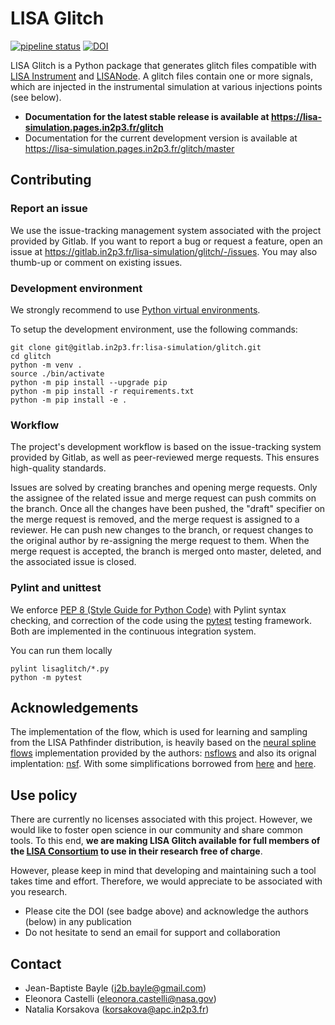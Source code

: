 # LISA Glitch

[![pipeline status](https://gitlab.in2p3.fr/lisa-simulation/glitch/badges/master/pipeline.svg)](https://gitlab.in2p3.fr/lisa-simulation/glitch/-/commits/master)
[![DOI](https://zenodo.org/badge/doi/10.5281/zenodo.6452904.svg)](https://doi.org/10.5281/zenodo.6452904)

LISA Glitch is a Python package that generates glitch files compatible with [LISA Instrument](https://gitlab.in2p3.fr/lisa-simulation/instrument) and [LISANode](https://gitlab.in2p3.fr/j2b.bayle/LISANode). A glitch files contain one or more signals, which are injected in the instrumental simulation at various injections points (see below).

* **Documentation for the latest stable release is available at <https://lisa-simulation.pages.in2p3.fr/glitch>**
* Documentation for the current development version is available at <https://lisa-simulation.pages.in2p3.fr/glitch/master>

## Contributing

### Report an issue

We use the issue-tracking management system associated with the project provided by Gitlab. If you want to report a bug or request a feature, open an issue at <https://gitlab.in2p3.fr/lisa-simulation/glitch/-/issues>. You may also thumb-up or comment on existing issues.

### Development environment

We strongly recommend to use [Python virtual environments](https://docs.python.org/3/tutorial/venv.html).

To setup the development environment, use the following commands:

```shell
git clone git@gitlab.in2p3.fr:lisa-simulation/glitch.git
cd glitch
python -m venv .
source ./bin/activate
python -m pip install --upgrade pip
python -m pip install -r requirements.txt
python -m pip install -e .
```

### Workflow

The project's development workflow is based on the issue-tracking system provided by Gitlab, as well as peer-reviewed merge requests. This ensures high-quality standards.

Issues are solved by creating branches and opening merge requests. Only the assignee of the related issue and merge request can push commits on the branch. Once all the changes have been pushed, the "draft" specifier on the merge request is removed, and the merge request is assigned to a reviewer. He can push new changes to the branch, or request changes to the original author by re-assigning the merge request to them. When the merge request is accepted, the branch is merged onto master, deleted, and the associated issue is closed.

### Pylint and unittest

We enforce [PEP 8 (Style Guide for Python Code)](https://www.python.org/dev/peps/pep-0008/) with Pylint syntax checking, and correction of the code using the [pytest](https://docs.pytest.org/) testing framework. Both are implemented in the continuous integration system.

You can run them locally

```shell
pylint lisaglitch/*.py
python -m pytest
```

## Acknowledgements

The implementation of the flow, which is used for learning and sampling from the LISA Pathfinder distribution, is heavily based on the [neural spline flows](https://arxiv.org/abs/1906.04032) implementation provided by the authors: [nsflows](https://github.com/bayesiains/nflows) and also its orignal implentation: [nsf](https://github.com/bayesiains/nsf).
With some simplifications borrowed from [here](https://github.com/karpathy/pytorch-normalizing-flows) and [here](https://github.com/tonyduan/normalizing-flows/blob/master/nf/flows.py).

## Use policy

There are currently no licenses associated with this project. However, we would like to foster open science in our community and share common tools. To this end, **we are making LISA Glitch available for full members of the [LISA Consortium](https://www.elisascience.org) to use in their research free of charge**.

However, please keep in mind that developing and maintaining such a tool takes time and effort. Therefore, we would appreciate to be associated with you research.

* Please cite the DOI (see badge above) and acknowledge the authors (below) in any publication
* Do not hesitate to send an email for support and collaboration

## Contact

* Jean-Baptiste Bayle (j2b.bayle@gmail.com)
* Eleonora Castelli (eleonora.castelli@nasa.gov)
* Natalia Korsakova (korsakova@apc.in2p3.fr)
